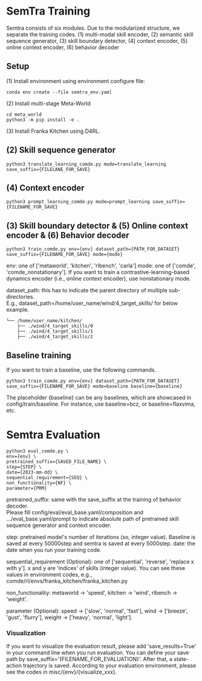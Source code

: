 # SemTra Training
Semtra consists of six modules. Due to the modularized structure, we separate the training codes.
(1) multi-modal skill encoder, (2) semantic skill sequence generator, (3) skill boundary detector, (4) context encoder, (5) online context encoder, (6) behavior decoder

## Setup
(1) Install environment using environment configure file:
```
conda env create --file semtra_env.yaml
```
(2) Install multi-stage Meta-World 
```
cd meta_world
python3 -m pip install -e .
```
(3) Install Franka Kitchen using D4RL.


## (2) Skill sequence generator
```
python3 translate_learning_comde.py mode=translate_learning save_suffix={FILELANE_FOR_SAVE}
```

## (4) Context encoder
```
python3 prompt_learning_comde.py mode=prompt_learning save_suffix={FILENAME_FOR_SAVE}
```

## (3) Skill boundary detector & (5) Online context encoder & (6) Behavior decoder
```
python3 train_comde.py env={env} dataset_path={PATH_FOR_DATASET} save_suffix={FILENAME_FOR_SAVE} mode={mode}
```
env: one of ['metaworld', 'kitchen', 'rlbench', 'carla']
mode: one of ['comde', 'comde_nonstationary']. If you want to train a contrastive-learning-based dynamics encoder (i.e., online context encoder), use nonstationary mode.

dataset_path: this has to indicate the parent directory of multiple sub-directories. \
E.g., dataset_path=/home/user_name/wind/4_target_skills/ for below example.

    └── /home/user_name/kitchen/
        ├── ./wind/4_target_skills/0
        ├── ./wind/4_target_skills/1
        ├── ./wind/4_target_skills/2

## Baseline training
If you want to train a baseline, use the following commands.
```
python3 train_comde.py env={env} dataset_path={PATH_FOR_DATASET} save_suffix={FILENAME_FOR_SAVE} mode=baseline baseline={baseline}
```
The placeholder {baseline} can be any baselines, which are showcased in config/train/baseline.
For instance, use baseline=bcz, or baseline=flaxvima, etc.

 
# Semtra Evaluation
```
python3 eval_comde.py \
env={env} \
pretrained_suffix={SAVED_FILE_NAME} \
step={STEP} \
date={2023-mm-dd} \
sequential_requirement={SEQ} \
non_functionality={NF} \
parameter={PRM}
```
pretrained_suffix: same with the save_suffix at the training of behavior decoder.\
Please fill config/eval/eval_base.yaml/composition and .../eval_base.yaml/prompt to indicate absolute path of pretrained skill sequence generator and context encoder.

step: pretrained model's number of iterations (so, integer value). Baseline is saved at every 50000step and semtra is saved at every 5000step.
date: the date when you run your training code.

sequential_requirement (Optional): one of ['sequential', 'reverse', 'replace x with y']. x and y are 'indices' of skills (integer value). You can see these values in environment codes, e.g., comde/rl/envs/franka_kitchen/franka_kitchen.py

non_functionality: metaworld -> 'speed', kitchen -> 'wind', rlbench -> 'weight'. 

parameter (Optional): speed -> ['slow', 'normal', 'fast'],  wind -> ['breeze', 'gust', 'flurry'], weight -> ['heavy', 'normal', 'light']. 


### Visualization
If you want to visualize the evaluation result, please add 'save_results=True' in your command line when you run evaluation. You can define your save path by save_suffix='{FILENAME_FOR_EVALUATION}'.
After that, a state-action trajectory is saved. According to your evaluation environment, please see the codes in misc/{env}/{visualize_xxx}.

